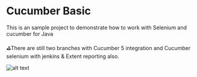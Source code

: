 # Cucumber Basic
This is an sample project to demonstrate how to work with Selenium and cucumber for Java

:golf:There are still two branches with Cucumber 5 integration and Cucumber selenium with jenkins & Extent reporting also.


![alt text](https://github.com/venkywarriors619/Cucumber/blob/cucumberbasic/cucumber.jpg ":mag_right: Keep Exploring :mag:")

